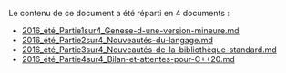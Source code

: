Le contenu de ce document a été réparti en 4 documents :
    
* [2016_été_Partie1sur4_Genese-d-une-version-mineure.md](2016_été_Partie1sur4_Genese-d-une-version-mineure.md)
* [2016_été_Partie2sur4_Nouveautés-du-langage.md](2016_été_Partie2sur4_Nouveautés-du-langage.md)
* [2016_été_Partie3sur4_Nouveautés-de-la-bibliothèque-standard.md](2016_été_Partie3sur4_Nouveautés-de-la-bibliothèque-standard.md)
* [2016_été_Partie4sur4_Bilan-et-attentes-pour-C++20.md](2016_été_Partie4sur4_Bilan-et-attentes-pour-C++20.md)
